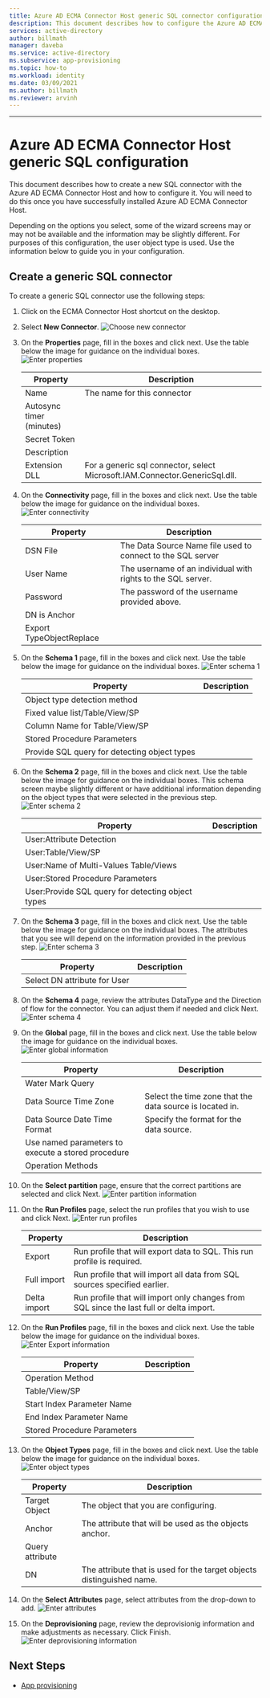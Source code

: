 ```yaml
---
title: Azure AD ECMA Connector Host generic SQL connector configuration
description: This document describes how to configure the Azure AD ECMA Connector Host generic SQL connector.
services: active-directory
author: billmath
manager: daveba
ms.service: active-directory
ms.subservice: app-provisioning
ms.topic: how-to
ms.workload: identity
ms.date: 03/09/2021
ms.author: billmath
ms.reviewer: arvinh
---
```

---

# Azure AD ECMA Connector Host generic SQL configuration

This document describes how to create a new SQL connector with the Azure AD ECMA Connector Host and how to configure it.  You will need to do this once you have successfully installed Azure AD ECMA Connector Host.  

Depending on the options you select, some of the wizard screens may or may not be available and the information may be slightly different.  For purposes of this configuration, the user object type is used. Use the information below to guide you in your configuration.


## Create a generic SQL connector

To create a generic SQL connector use the following steps:

 1.  Click on the ECMA Connector Host shortcut on the desktop.
 2.  Select **New Connector**.
     ![Choose new connector](.\media\on-prem-sql-connector-configure\sql-1.png)

 3. On the **Properties** page, fill in the boxes and click next.  Use the table below the image for guidance on the individual boxes.
     ![Enter properties](.\media\on-prem-sql-connector-configure\sql-2.png)

     |Property|Description|
     |-----|-----|
     |Name|The name for this connector|
     |Autosync timer (minutes)||
     |Secret Token||
     |Description||
     |Extension DLL|For a generic sql connector, select Microsoft.IAM.Connector.GenericSql.dll.|
 4. On the **Connectivity** page, fill in the boxes and click next.  Use the table below the image for guidance on the individual boxes.
     ![Enter connectivity](.\media\on-prem-sql-connector-configure\sql-3.png)

     |Property|Description|
     |-----|-----|
     |DSN File|The Data Source Name file used to connect to the SQL server|
     |User Name|The username of an individual with rights to the SQL server.|
     |Password|The password of the username provided above.|
     |DN is Anchor||
     |Export TypeObjectReplace||
 5. On the **Schema 1** page, fill in the boxes and click next.  Use the table below the image for guidance on the individual boxes.
     ![Enter schema 1](.\media\on-prem-sql-connector-configure\sql-4.png)

     |Property|Description|
     |-----|-----|
     |Object type detection method||
     |Fixed value list/Table/View/SP||
     |Column Name for Table/View/SP||
     |Stored Procedure Parameters||
     |Provide SQL query for detecting object types||
 6. On the **Schema 2** page, fill in the boxes and click next.  Use the table below the image for guidance on the individual boxes.  This schema screen maybe slightly different or have additional information depending on the object types that were selected in the previous step.
     ![Enter schema 2](.\media\on-prem-sql-connector-configure\sql-5.png)

     |Property|Description|
     |-----|-----|
     |User:Attribute Detection||
     |User:Table/View/SP||
     |User:Name of Multi-Values Table/Views||
     |User:Stored Procedure Parameters||
     |User:Provide SQL query for detecting object types||
 7. On the **Schema 3** page, fill in the boxes and click next.  Use the table below the image for guidance on the individual boxes.  The attributes that you see will depend on the information provided in the previous step.
     ![Enter schema 3](.\media\on-prem-sql-connector-configure\sql-6.png)

     |Property|Description|
     |-----|-----|
     |Select DN attribute for User||
 8. On the **Schema 4** page, review the attributes DataType and the Direction of flow for the connector.  You can adjust them if needed and click Next.
     ![Enter schema 4](.\media\on-prem-sql-connector-configure\sql-7.png)  
 9. On the **Global** page, fill in the boxes and click next.  Use the table below the image for guidance on the individual boxes.
     ![Enter global information](.\media\on-prem-sql-connector-configure\sql-8.png)

     |Property|Description|
     |-----|-----|
     |Water Mark Query||
     |Data Source Time Zone|Select the time zone that the data source is located in.|
     |Data Source Date Time Format|Specify the format for the data source.|
     |Use named parameters to execute a stored procedure||
     |Operation Methods||
 10. On the **Select partition** page, ensure that the correct partitions are selected and click Next.
     ![Enter partition information](.\media\on-prem-sql-connector-configure\sql-9.png)  

 11. On the **Run Profiles** page, select the run profiles that you wish to use and click Next.
     ![Enter run profiles](.\media\on-prem-sql-connector-configure\sql-10.png)

     |Property|Description|
     |-----|-----|
     |Export|Run profile that will export data to SQL.  This run profile is required.|
     |Full import|Run profile that will import all data from SQL sources specified earlier.|
     |Delta import|Run profile that will import only changes from SQL since the last full or delta import.|
 
 12. On the **Run Profiles** page, fill in the boxes and click next.  Use the table below the image for guidance on the individual boxes. 
     ![Enter Export information](.\media\on-prem-sql-connector-configure\sql-11.png)

     |Property|Description|
     |-----|-----|
     |Operation Method||
     |Table/View/SP||
     |Start Index Parameter Name||
     |End Index Parameter Name||
     |Stored Procedure Parameters||
 
 13. On the **Object Types** page, fill in the boxes and click next.  Use the table below the image for guidance on the individual boxes. 
     ![Enter object types](.\media\on-prem-sql-connector-configure\sql-12.png)

     |Property|Description|
     |-----|-----|
     |Target Object|The object that you are configuring.|
     |Anchor|The attribute that will be used as the objects anchor.|
     |Query attribute||
     |DN|The attribute that is used for the target objects distinguished name.|
 
 14. On the **Select Attributes** page, select attributes from the drop-down to add. 
     ![Enter attributes](.\media\on-prem-sql-connector-configure\sql-13.png)

15. On the **Deprovisioning** page, review the deprovisionig information and make adjustments as necessary. Click Finish.
     ![Enter deprovisioning information](.\media\on-prem-sql-connector-configure\sql-14.png)



## Next Steps

- [App provisioning](user-provisioning.md)
